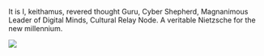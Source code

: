 It is I, keithamus, revered thought Guru, Cyber Shepherd, Magnanimous Leader of Digital Minds, Cultural Relay Node. A veritable Nietzsche for the new millennium.

<p align=center>
  
  
  [![](https://gist.githubusercontent.com/keithamus/75b2dd45bcb822910f450017b5b69cfa/raw/ecb6a3cb4adfd5864993fb34e8c372d04b96cac5/guestbook.gif)](https://gist.github.com/keithamus/75b2dd45bcb822910f450017b5b69cfa)
  
  
 </p>
